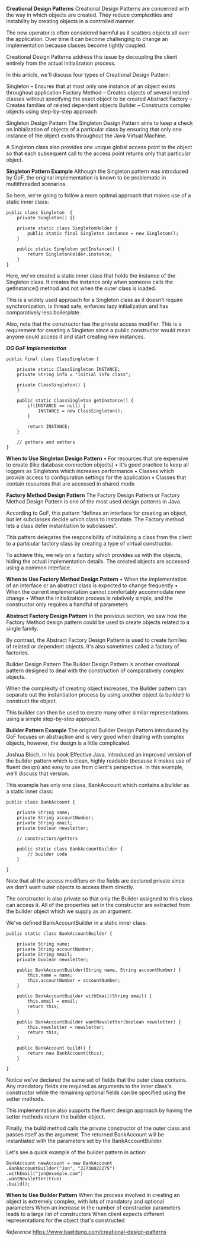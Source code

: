 **Creational Design Patterns**
Creational Design Patterns are concerned with the way in which objects are created. They reduce complexities and instability by creating objects in a controlled manner.

The new operator is often considered harmful as it scatters objects all over the application. Over time it can become challenging to change an implementation because classes become tightly coupled.

Creational Design Patterns address this issue by decoupling the client entirely from the actual initialization process.

In this article, we'll discuss four types of Creational Design Pattern:

Singleton – Ensures that at most only one instance of an object exists throughout application
Factory Method – Creates objects of several related classes without specifying the exact object to be created
Abstract Factory – Creates families of related dependent objects
Builder – Constructs complex objects using step-by-step approach

Singleton Design Pattern
The Singleton Design Pattern aims to keep a check on initialization of objects of a particular class by ensuring that only one instance of the object exists throughout the Java Virtual Machine.

A Singleton class also provides one unique global access point to the object so that each subsequent call to the access point returns only that particular object.

**Singleton Pattern Example**
Although the Singleton pattern was introduced by GoF, the original implementation is known to be problematic in multithreaded scenarios.

So here, we're going to follow a more optimal approach that makes use of a static inner class:

```
public class Singleton  {
    private Singleton() {}

    private static class SingletonHolder {
        public static final Singleton instance = new Singleton();
    }

    public static Singleton getInstance() {
        return SingletonHolder.instance;
    }
}
```

Here, we've created a static inner class that holds the instance of the Singleton class. It creates the instance only when someone calls the getInstance() method and not when the outer class is loaded.

This is a widely used approach for a Singleton class as it doesn’t require synchronization, is thread safe, enforces lazy initialization and has comparatively less boilerplate.

Also, note that the constructor has the private access modifier. This is a requirement for creating a Singleton since a public constructor would mean anyone could access it and start creating new instances.

**_OG GoF Implementation_**

```
public final class ClassSingleton {

    private static ClassSingleton INSTANCE;
    private String info = "Initial info class";

    private ClassSingleton() {
    }

    public static ClassSingleton getInstance() {
        if(INSTANCE == null) {
            INSTANCE = new ClassSingleton();
        }

        return INSTANCE;
    }

    // getters and setters
}
```

**When to Use Singleton Design Pattern**
• For resources that are expensive to create (like database connection objects)
• It's good practice to keep all loggers as Singletons which increases performance
• Classes which provide access to configuration settings for the application
• Classes that contain resources that are accessed in shared mode

**Factory Method Design Pattern**
The Factory Design Pattern or Factory Method Design Pattern is one of the most used design patterns in Java.

According to GoF, this pattern “defines an interface for creating an object, but let subclasses decide which class to instantiate. The Factory method lets a class defer instantiation to subclasses”.

This pattern delegates the responsibility of initializing a class from the client to a particular factory class by creating a type of virtual constructor.

To achieve this, we rely on a factory which provides us with the objects, hiding the actual implementation details. The created objects are accessed using a common interface.

**When to Use Factory Method Design Pattern**
• When the implementation of an interface or an abstract class is expected to change frequently
• When the current implementation cannot comfortably accommodate new change
• When the initialization process is relatively simple, and the constructor only requires a handful of parameters

**Abstract Factory Design Pattern**
In the previous section, we saw how the Factory Method design pattern could be used to create objects related to a single family.

By contrast, the Abstract Factory Design Pattern is used to create families of related or dependent objects. It's also sometimes called a factory of factories.

Builder Design Pattern
The Builder Design Pattern is another creational pattern designed to deal with the construction of comparatively complex objects.

When the complexity of creating object increases, the Builder pattern can separate out the instantiation process by using another object (a builder) to construct the object.

This builder can then be used to create many other similar representations using a simple step-by-step approach.

**Builder Pattern Example**
The original Builder Design Pattern introduced by GoF focuses on abstraction and is very good when dealing with complex objects, however, the design is a little complicated.

Joshua Bloch, in his book Effective Java, introduced an improved version of the builder pattern which is clean, highly readable (because it makes use of fluent design) and easy to use from client's perspective. In this example, we'll discuss that version.

This example has only one class, BankAccount which contains a builder as a static inner class:

```
public class BankAccount {

    private String name;
    private String accountNumber;
    private String email;
    private boolean newsletter;

    // constructors/getters

    public static class BankAccountBuilder {
        // builder code
    }

}
```

Note that all the access modifiers on the fields are declared private since we don't want outer objects to access them directly.

The constructor is also private so that only the Builder assigned to this class can access it. All of the properties set in the constructor are extracted from the builder object which we supply as an argument.

We've defined BankAccountBuilder in a static inner class:

```
public static class BankAccountBuilder {

    private String name;
    private String accountNumber;
    private String email;
    private boolean newsletter;

    public BankAccountBuilder(String name, String accountNumber) {
        this.name = name;
        this.accountNumber = accountNumber;
    }

    public BankAccountBuilder withEmail(String email) {
        this.email = email;
        return this;
    }

    public BankAccountBuilder wantNewsletter(boolean newsletter) {
        this.newsletter = newsletter;
        return this;
    }

    public BankAccount build() {
        return new BankAccount(this);
    }

}
```

Notice we've declared the same set of fields that the outer class contains. Any mandatory fields are required as arguments to the inner class's constructor while the remaining optional fields can be specified using the setter methods.

This implementation also supports the fluent design approach by having the setter methods return the builder object.

Finally, the build method calls the private constructor of the outer class and passes itself as the argument. The returned BankAccount will be instantiated with the parameters set by the BankAccountBuilder.

Let's see a quick example of the builder pattern in action:

```
BankAccount newAccount = new BankAccount
.BankAccountBuilder("Jon", "22738022275")
.withEmail("jon@example.com")
.wantNewsletter(true)
.build();
```

**When to Use Builder Pattern**
When the process involved in creating an object is extremely complex, with lots of mandatory and optional parameters
When an increase in the number of constructor parameters leads to a large list of constructors
When client expects different representations for the object that's constructed

_Reference_
https://www.baeldung.com/creational-design-patterns

